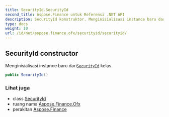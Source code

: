 ```yaml
---
title: SecurityId.SecurityId
second_title: Aspose.Finance untuk Referensi .NET API
description: SecurityId konstruktor. Menginisialisasi instance baru dariSecurityId kelas.
type: docs
weight: 10
url: /id/net/aspose.finance.ofx/securityid/securityid/
---
```

## SecurityId constructor

Menginisialisasi instance baru dari[`SecurityId`](../) kelas.

```csharp
public SecurityId()
```

### Lihat juga

* class [SecurityId](../)
* ruang nama [Aspose.Finance.Ofx](../../securityid/)
* perakitan [Aspose.Finance](../../../)


